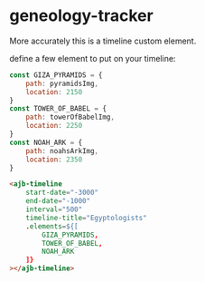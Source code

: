 # geneology-tracker

More accurately this is a timeline custom element.

define a few element to put on your timeline:
```javascript
const GIZA_PYRAMIDS = {
    path: pyramidsImg,
    location: 2150
}
const TOWER_OF_BABEL = {
    path: towerOfBabelImg,
    location: 2250
}
const NOAH_ARK = {
    path: noahsArkImg,
    location: 2350
}
```

```html
<ajb-timeline
    start-date="-3000"
    end-date="-1000"
    interval="500"
    timeline-title="Egyptologists"
    .elements=${[
        GIZA_PYRAMIDS,
        TOWER_OF_BABEL,
        NOAH_ARK
    ]}
></ajb-timeline>
```